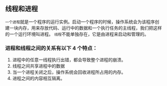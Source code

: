 ## 线程和进程

`一个进程`就是一个程序的运行实例。启动一个程序的时候，操作系统会为该程序创建一块内存，用来存放代码、运行中的数据和一个执行任务的主线程，我们把这样的一个运行环境叫进程。
`线程`不能单独存在，它是由进程来启动和管理的。

### 进程和线程之间的关系有以下 4 个特点：

1. 进程中的任意一线程执行出错，都会导致整个进程的崩溃。
2. 线程之间共享进程中的数据
3. 当一个进程关闭之后，操作系统会回收进程所占用的内存。
4. 进程之间的内容相互隔离。